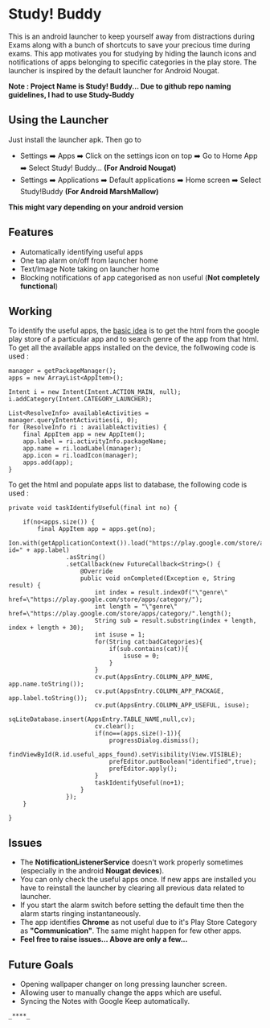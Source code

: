 # Study! Buddy 

This is an android launcher to keep yourself away from distractions during Exams along with a bunch of shortcuts to save your precious time during exams. This app motivates you for studying by hiding the launch icons and notifications of apps belonging to specific categories in the play store. The launcher is inspired by the default launcher for Android Nougat.

**Note : Project Name is Study! Buddy... Due to github repo naming guidelines, I had to use Study-Buddy**

## Using the Launcher
Just install the launcher apk. Then go to 

- Settings :arrow_right: Apps :arrow_right: Click on the settings icon on top :arrow_right: Go  to Home App :arrow_right: Select Study! Buddy... **(For Android Nougat)**
- Settings :arrow_right: Applications :arrow_right: Default applications :arrow_right: Home screen :arrow_right: Select Study!Buddy **(For Android MarshMallow)**

**This might vary depending on your android version**

## Features
- Automatically identifying useful apps
- One tap alarm on/off from launcher home
- Text/Image Note taking on launcher home
- Blocking notifications of app categorised as non useful (**Not completely functional**)

## Working
To identify the useful apps, the [basic idea](https://stackoverflow.com/questions/28321493/how-to-get-an-app-category-from-play-store-by-its-package-name-in-android/34675866) is to get the html from the google play store of a particular app and to search genre of the app from that html. 
To get all the available apps installed on the device, the follwowing code is used : 
```
manager = getPackageManager();
apps = new ArrayList<AppItem>();

Intent i = new Intent(Intent.ACTION_MAIN, null);
i.addCategory(Intent.CATEGORY_LAUNCHER);

List<ResolveInfo> availableActivities = manager.queryIntentActivities(i, 0);
for (ResolveInfo ri : availableActivities) {
    final AppItem app = new AppItem();
    app.label = ri.activityInfo.packageName;
    app.name = ri.loadLabel(manager);
    app.icon = ri.loadIcon(manager);
    apps.add(app);
}
```

To get the html and populate apps list to database, the following code is used : 
```
private void taskIdentifyUseful(final int no) {

    if(no<apps.size()) {
        final AppItem app = apps.get(no);
        Ion.with(getApplicationContext()).load("https://play.google.com/store/apps/details?id=" + app.label)
                .asString()
                .setCallback(new FutureCallback<String>() {
                    @Override
                    public void onCompleted(Exception e, String result) {
                        int index = result.indexOf("\"genre\" href=\"https://play.google.com/store/apps/category/");
                        int length = "\"genre\" href=\"https://play.google.com/store/apps/category/".length();
                        String sub = result.substring(index + length, index + length + 30);
                        int isuse = 1;
                        for(String cat:badCategories){
                            if(sub.contains(cat)){
                                isuse = 0;
                            }
                        }
                        cv.put(AppsEntry.COLUMN_APP_NAME, app.name.toString());
                        cv.put(AppsEntry.COLUMN_APP_PACKAGE, app.label.toString());
                        cv.put(AppsEntry.COLUMN_APP_USEFUL, isuse);
                        sqLiteDatabase.insert(AppsEntry.TABLE_NAME,null,cv);
                        cv.clear();
                        if(no==(apps.size()-1)){
                            progressDialog.dismiss();
                            findViewById(R.id.useful_apps_found).setVisibility(View.VISIBLE);
                            prefEditor.putBoolean("identified",true);
                            prefEditor.apply();
                        }
                        taskIdentifyUseful(no+1);
                    }
                });
    }

}
```

## Issues

- The **NotificationListenerService** doesn't work properly sometimes (especially in the android **Nougat devices**).
- You can only check the useful apps once. If new apps are installed you have to reinstall the launcher by clearing all previous data related to launcher.
- If you start the alarm switch before setting the default time then the alarm starts ringing instantaneously.
- The app identifies **Chrome** as not useful due to it's Play Store Category as  **"Communication"**. The same might happen for few other apps.
- **Feel free to raise issues... Above are only a few...**

## Future Goals
- Opening wallpaper changer on long pressing launcher screen.
- Allowing user to manually change the apps which are useful.
- Syncing the Notes with Google Keep automatically.




`_****_`
